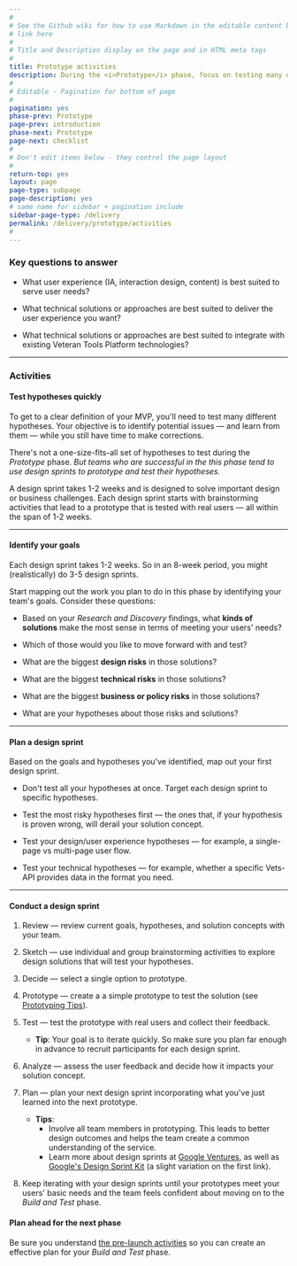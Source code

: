 ```yaml
---
#
# See the Github wiki for how to use Markdown in the editable content below:
# link here
#
# Title and Description display on the page and in HTML meta tags
#
title: Prototype activities
description: During the <i>Prototype</i> phase, focus on testing many different approaches with real users before you start building the real service.
#
# Editable - Pagination for bottom of page
#
pagination: yes
phase-prev: Prototype
page-prev: introduction
phase-next: Prototype
page-next: checklist
#
# Don't edit items below - they control the page layout
#
return-top: yes
layout: page
page-type: subpage
page-description: yes
# same name for sidebar + pagination include
sidebar-page-type: /delivery
permalink: /delivery/prototype/activities
#
---
```


### Key questions to answer

* What user experience (IA, interaction design, content) is best suited to serve user needs?

* What technical solutions or approaches are best suited to deliver the user experience you want?

* What technical solutions or approaches are best suited to integrate with existing Veteran Tools Platform technologies?


<hr>

### Activities

#### Test hypotheses quickly

To get to a clear definition of your MVP, you'll need to test many different hypotheses. Your objective is to identify potential issues &mdash; and learn from them &mdash; while you still have time to make corrections.

There's not a one-size-fits-all set of hypotheses to test during the *Prototype* phase. *But teams who are successful in the this phase tend to use design sprints to prototype and test their hypotheses.*

A design sprint takes 1-2 weeks and is designed to solve important design or business challenges. Each design sprint starts with brainstorming activities that lead to a prototype that is tested with real users &mdash; all within the span of 1-2 weeks.

<hr>

#### Identify your goals

Each design sprint takes 1-2 weeks. So in an 8-week period, you might (realistically) do 3-5 design sprints.

Start mapping out the work you plan to do in this phase by identifying your team's goals. Consider these questions:

* Based on your *Research and Discovery* findings, what **kinds of solutions** make the most sense in terms of meeting your users' needs?

* Which of those would you like to move forward with and test?

* What are the biggest **design risks** in those solutions?

* What are the biggest **technical risks** in those solutions?

* What are the biggest **business or policy risks** in those solutions?

* What are your hypotheses about those risks and solutions?

<hr>

#### Plan a design sprint

Based on the goals and hypotheses you've identified, map out your first design sprint.

* Don't test all your hypotheses at once. Target each design sprint to specific hypotheses.

* Test the most risky hypotheses first &mdash; the ones that, if your hypothesis is proven wrong, will derail your solution concept.

* Test your design/user experience hypotheses &mdash; for example, a single-page vs multi-page user flow.

* Test your technical hypotheses &mdash; for example, whether a specific Vets-API provides data in the format you need.

<hr>

#### Conduct a design sprint

1. Review &mdash; review current goals, hypotheses, and solution concepts with your team.

2. Sketch &mdash; use individual and group brainstorming activities to explore design solutions that will test your hypotheses.

3. Decide &mdash; select a single option to prototype.

4. Prototype &mdash; create a a simple prototype to test the solution (see [Prototyping Tips]({{site.baseurl}}/resources/more/prototyping-tips)).

5. Test &mdash; test the prototype with real users and collect their feedback.
    * **Tip**: Your goal is to iterate quickly. So make sure you plan far enough in advance to recruit participants for each design sprint.

6. Analyze &mdash; assess the user feedback and decide how it impacts your solution concept.

7. Plan &mdash; plan your next design sprint incorporating what you've just learned into the next prototype.

    * **Tips**:
      * Involve all team members in prototyping. This leads to better design outcomes and helps the team create a common understanding of the service.
      * Learn more about design sprints at <a title="Go to google ventures" href="http://www.gv.com/sprint/" target="_blank">Google Ventures</a>, as well as <a title="Go to design sprint kit" href="https://designsprintkit.withgoogle.com" target="_blank">Google's Design Sprint Kit</a> (a slight variation on the first link).

8. Keep iterating with your design sprints until your prototypes meet your users' basic needs and the team feels confident about moving on to the *Build and Test* phase.


#### Plan ahead for the next phase

Be sure you understand [the pre-launch activities]({{site.baseurl}}/delivery/build-and-test/activities#preparing-to-launch-the-mvp) so you can create an effective plan for your *Build and Test* phase.
<br/>
